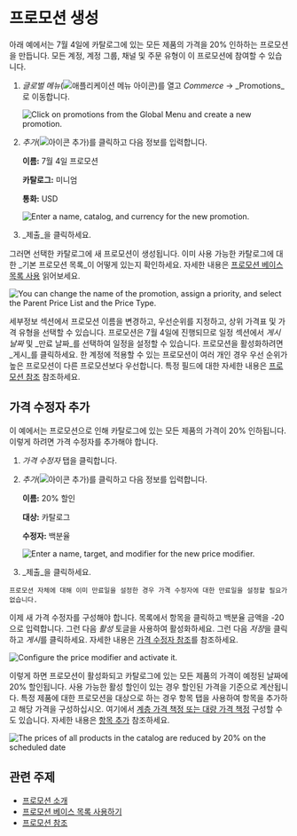 # 프로모션 생성

아래 예에서는 7월 4일에 카탈로그에 있는 모든 제품의 가격을 20% 인하하는 프로모션을 만듭니다. 모든 계정, 계정 그룹, 채널 및 주문 유형이 이 프로모션에 참여할 수 있습니다.

1. _글로벌 메뉴_(![애플리케이션 메뉴 아이콘](../../images/icon-applications-menu.png))를 열고 _Commerce_ &rarr; _Promotions_로 이동합니다.

   ![Click on promotions from the Global Menu and create a new promotion.](./creating-a-promotion/images/01.png)

1. _추가_(![아이콘 추가](../../images/icon-add.png))를 클릭하고 다음 정보를 입력합니다.

   **이름:** 7월 4일 프로모션

   **카탈로그:** 미니엄

   **통화:** USD

   ![Enter a name, catalog, and currency for the new promotion.](./creating-a-promotion/images/02.png)

1. _제출_을 클릭하세요.

그러면 선택한 카탈로그에 새 프로모션이 생성됩니다. 이미 사용 가능한 카탈로그에 대한 _기본 프로모션 목록_이 어떻게 있는지 확인하세요. 자세한 내용은 [프로모션 베이스 목록 사용](./using-the-promotion-base-list.md) 읽어보세요.

![You can change the name of the promotion, assign a priority, and select the Parent Price List and the Price Type.](./creating-a-promotion/images/03.png)

세부정보 섹션에서 프로모션 이름을 변경하고, 우선순위를 지정하고, 상위 가격표 및 가격 유형을 선택할 수 있습니다. 프로모션은 7월 4일에 진행되므로 일정 섹션에서 _게시 날짜_ 및 _만료 날짜_를 선택하여 일정을 설정할 수 있습니다. 프로모션을 활성화하려면 _게시_를 클릭하세요. 한 계정에 적용할 수 있는 프로모션이 여러 개인 경우 우선 순위가 높은 프로모션이 다른 프로모션보다 우선합니다. 특정 필드에 대한 자세한 내용은 [프로모션 참조](./promotions-reference.md) 참조하세요.

## 가격 수정자 추가

이 예에서는 프로모션으로 인해 카탈로그에 있는 모든 제품의 가격이 20% 인하됩니다. 이렇게 하려면 가격 수정자를 추가해야 합니다.

1. _가격 수정자_ 탭을 클릭합니다.

1. _추가_(![아이콘 추가](../../images/icon-add.png))를 클릭하고 다음 정보를 입력합니다.

   **이름:** 20% 할인

   **대상:** 카탈로그

   **수정자:** 백분율

   ![Enter a name, target, and modifier for the new price modifier.](./creating-a-promotion/images/04.png)

1. _제출_을 클릭하세요.

```{note}
프로모션 자체에 대해 이미 만료일을 설정한 경우 가격 수정자에 대한 만료일을 설정할 필요가 없습니다.
```

이제 새 가격 수정자를 구성해야 합니다. 목록에서 항목을 클릭하고 백분율 금액을 -20으로 입력합니다. 그런 다음 *활성* 토글을 사용하여 활성화하세요. 그런 다음 *저장*을 클릭하고 *게시*를 클릭하세요. 자세한 내용은 [가격 수정자 참조](./promotions-reference.md#price-modifiers-reference)를 참조하세요.

![Configure the price modifier and activate it.](./creating-a-promotion/images/05.png)

이렇게 하면 프로모션이 활성화되고 카탈로그에 있는 모든 제품의 가격이 예정된 날짜에 20% 할인됩니다. 사용 가능한 활성 할인이 있는 경우 할인된 가격을 기준으로 계산됩니다. 특정 제품에 대한 프로모션을 대상으로 하는 경우 항목 탭을 사용하여 항목을 추가하고 해당 가격을 구성하십시오. 여기에서 [계층 가격 책정 또는 대량 가격 책정](./../using-price-tiers.md#bulk-pricing-vs-tier-pricing) 구성할 수도 있습니다. 자세한 내용은 [항목 추가](./using-the-promotion-base-list.md#adding-entries) 참조하세요.

![The prices of all products in the catalog are reduced by 20% on the scheduled date](./creating-a-promotion/images/06.png)

## 관련 주제

* [프로모션 소개](./introduction-to-promotions.md)
* [프로모션 베이스 목록 사용하기](./using-the-promotion-base-list.md)
* [프로모션 참조](./promotions-reference.md)

